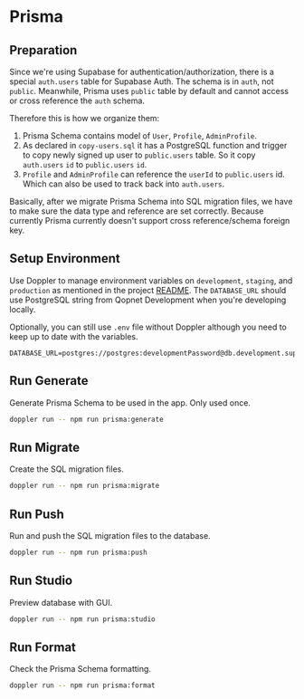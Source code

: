 # Prisma

## Preparation

Since we're using Supabase for authentication/authorization, there is a special `auth.users` table for Supabase Auth. The schema is in `auth`, not `public`. Meanwhile, Prisma uses `public` table by default and cannot access or cross reference the `auth` schema.

Therefore this is how we organize them:

1. Prisma Schema contains model of `User`, `Profile`, `AdminProfile`.
2. As declared in `copy-users.sql` it has a PostgreSQL function and trigger to copy newly signed up user to `public.users` table. So it copy `auth.users` `id` to `public.users` `id`.
3. `Profile` and `AdminProfile` can reference the `userId` to `public.users` id. Which can also be used to track back into `auth.users`.

Basically, after we migrate Prisma Schema into SQL migration files, we have to make sure the data type and reference are set correctly. Because currently Prisma currently doesn't support cross reference/schema foreign key.

## Setup Environment

Use Doppler to manage environment variables on `development`, `staging`, and `production` as mentioned in the project [README](../README.md). The `DATABASE_URL` should use PostgreSQL string from Qopnet Development when you're developing locally.

Optionally, you can still use `.env` file without Doppler although you need to keep up to date with the variables.

```
DATABASE_URL=postgres://postgres:developmentPassword@db.development.supabase.co:5432/postgres
```

## Run Generate

Generate Prisma Schema to be used in the app. Only used once.

```sh
doppler run -- npm run prisma:generate
```

## Run Migrate

Create the SQL migration files.

```sh
doppler run -- npm run prisma:migrate
```

## Run Push

Run and push the SQL migration files to the database.

```sh
doppler run -- npm run prisma:push
```

## Run Studio

Preview database with GUI.

```sh
doppler run -- npm run prisma:studio
```

## Run Format

Check the Prisma Schema formatting.

```sh
doppler run -- npm run prisma:format
```
